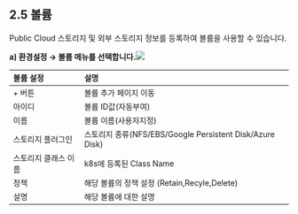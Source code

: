 ## 2.5 볼륨

Public Cloud 스토리지 및 외부 스토리지 정보를 등록하여 볼륨을 사용할 수 있습니다.

**a\)    환경설정 → 볼륨 메뉴를 선택합니다.**![](/assets/볼륨.png)

| 볼륨 설정  | **설명** |
| :--- | :--- |
| + 버튼 | 볼륨 추가 페이지 이동 |
| 아이디 | 볼륨 ID값\(자동부여\) |
| 이름 | 볼륨 이름\(사용자지정\) |
| 스토리지 플러그인 | 스토리지 종류\(NFS/EBS/Google Persistent Disk/Azure Disk\) |
| 스토리지 클래스 이름  | k8s에 등록된 Class Name |
| 정책  | 해당 볼륨의 정책 설정 \(Retain,Recyle,Delete\) |
| 설명  | 해당 볼륨에 대한 설명 |



